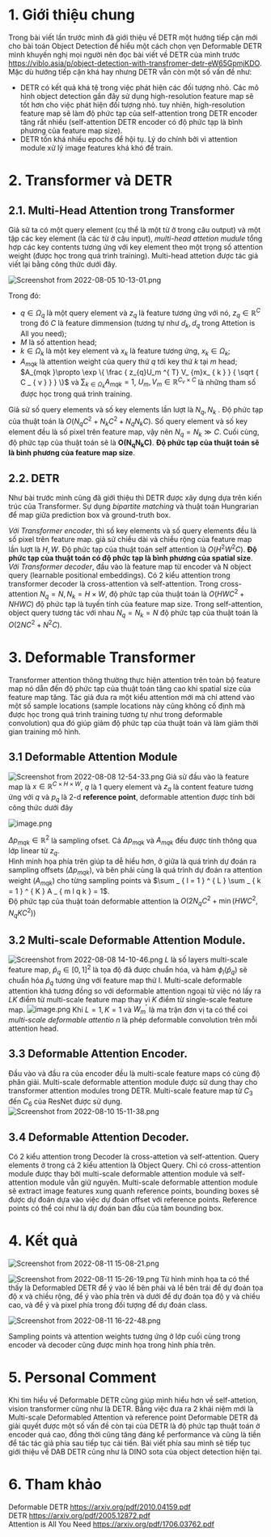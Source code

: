 # 1. Giới thiệu chung
Trong bài viết lần trước mình đã giới thiệu về DETR một hướng tiếp cận mới cho bài toán Object Detection để hiểu một cách chọn vẹn Deformable DETR mình khuyến nghị mọi người nên đọc bài viết về DETR của mình trước https://viblo.asia/p/object-detection-with-transfromer-detr-eW65GpmjKDO.
Mặc dù hướng tiếp cận khá hay nhưng DETR vẫn còn một số vấn đề như: 
- DETR có kết quả khá tệ trong việc phát hiện các đối tượng nhỏ. Các mô hình object detection gần đây sử dụng high-resolution feature map sẽ tốt hơn cho việc phát hiện đối tượng nhỏ. tuy nhiên, high-resolution feature map sẽ làm độ phức tạp của self-attention trong DETR encoder tăng rất nhiều (self-attention DETR encoder có độ phức tạp là bình phương của feature map size). 
- DETR tốn khá nhiều epochs để hội tụ. Lý do chính bởi vì attention module xử lý image features khá khó để train.

# 2. Transformer và DETR
## 2.1. Multi-Head Attention trong Transformer
Giả sử ta có một query element (cụ thể là một từ ở trong câu output) và một tập các key element (là các từ ở câu input), *multi-head attetion mudule* tổng hợp các key contents tương ứng với key element theo một trọng số attention weight (được học trong quá trình training). Multi-head attetion được tác giả viết lại bằng công thức dưới đây.

![Screenshot from 2022-08-05 10-13-01.png](https://images.viblo.asia/b5f65180-868c-43e3-9f7e-bd01a5702ee1.png)

Trong đó:
- $q\in\Omega_q$ là một query element và $z_q$ là feature tương ứng với nó, $z _ { q } \in \mathbb{R} ^ { C }$ trong đó $C$ là feature dimmension (tương tự như $d_k, d_q$ trong Attetion is All you need);
- *M* là số attention head;
- $k\in\Omega_k$ là một key element và $x_k$ là feature tương ứng, $x_k\in\Omega_k$;
- $A_{mqk}$ là attention weight của query thứ $q$ tới key thứ $k$ tại $m$ head; $A_{mqk }\propto \exp \{ \frac { z_{q}U_m ^{ T} V_ {m}x_ { k } } { \sqrt { C _ { v } } } \}$ và $\sum_ { k \in \Omega_k}A _ { m q k } = 1$, $U_{ m }, V _ { m } \in \mathbb{R}^{C_v \times C}$ là những tham số được học trong quá trình training. 

Giả sử số query elements và số key elements lần lượt là $N_q, N_k$ . Độ phức tạp của thuật toán là $O(N_qC^2+N_kC^2+N_qN_kC)$. Số query element và số key element đều là số pixel trên feature map, vậy nên $N_q=N_k \gg C$. Cuối cùng, độ phức tạp của thuật toán sẽ là $\boldsymbol{O(N_qN_kC)}$. **Độ phức tạp của thuật toán sẽ là bình phương của feature map size**.
## 2.2. DETR
Như bài trước mình cũng đã giới thiệu thì DETR được xây dựng dựa trên kiến trúc của Transformer. Sự dụng *bipartite matching* và thuật toán Hungrarian để map giữa prediction box và ground-truth box.

*Với Transformer encoder*, thì số key elements và số query elements đều là số pixel trên feature map. giả sử chiều dài và chiều rộng của feature map lần lượt là $H, W$. Độ phức tạp của thuật toán self attention là $O(H^2W^2C)$. **Độ phức tạp của thuật toán có độ phức tạp là bình phương của spatial size**. \
*Với Transformer decoder*, đầu vào là feature map từ encoder và N object query (learnable positional embeddings). Có 2 kiểu attention trong transformer decoder là cross-attention và self-attention. Trong cross-attention $N_q=N, N_k=H\times W$, độ phức tạp của thuật toán là $O(HWC^2+NHWC)$ độ phức tạp là tuyến tính của feature map size. Trong self-attention, object query tương tác với nhau $N_q=N_k=N$ độ phức tạp của thuật toán là $O(2NC^2+N^2C)$.

# 3. Deformable Transformer
Transformer attention thông thường thực hiện attention trên toàn bộ feature map nó dẫn đến độ phức tạp của thuật toán tăng cao khi spatial size của feature map tăng.
Tác giả đưa ra một kiểu attention mới mà chỉ attend vào một số sample locations (sample locations này cũng không cố định mà được học trong quá trình training tương tự như trong deformable convolution) qua đó giúp giảm độ phức tạp của thuật toán và làm giảm thời gian training mô hình.
## 3.1 Deformable Attention Module
![Screenshot from 2022-08-08 12-54-33.png](https://images.viblo.asia/7a45b949-8c8f-4d12-86c5-1b1acda72e74.png)
Giả sử đầu vào là feature map là $x \in \mathbb{R}^{C\times H \times W}$, $q$ là 1 query element và $z_q$ là content feature tương ứng với $q$ và $p_q$ là 2-d **reference point**, deformable attention được tính bởi công thức dưới đây 

![image.png](https://images.viblo.asia/f4331c7f-aa72-49a5-80db-f88a4fa0d2ef.png)

$\Delta p_{mqk} \in \mathbb{R}^2$ là sampling ofset. Cả $\Delta p_{mqk}$ và $A_{mqk}$ đều được tính thông qua lớp linear từ $z_q$.\
Hình minh họa phía trên giúp ta dễ hiểu hơn, ở giữa là quá trình dự đoán ra sampling offsets ($\Delta p_{mqk}$), và bên phải cùng là quá trình dự đoán ra attention weight ($A_{mqk}$) cho từng sampling points và $\sum _ { l = 1 } ^ { L } \sum _ { k = 1 } ^ { K } A _ { m l q k } = 1$.\
Độ phức tạp của thuật toán deformable attention là $O ( 2 N _ { q } C ^ { 2 } + \min ( H W C ^ { 2 }, N _ { q } K C ^ { 2 } ) )$ 
## 3.2 Multi-scale Deformable Attention Module.
![Screenshot from 2022-08-08 14-10-46.png](https://images.viblo.asia/a1e78e06-3da5-4c34-8eec-b1a7e10be6b0.png)
$L$ là số layers multi-scale feature map, $\hat{p}_q \in [0,1]^2$ là tọa độ đã được chuẩn hóa, và hàm $\phi_l(\hat{p}_q)$ sẽ chuẩn hóa $\hat{p}_q$ tương ứng với feature map thứ l. Multi-scale deformable attention khá tương đồng so với deformable attention ngoại từ việc nó lấy ra $LK$ điểm từ multi-scale feature map thay vì $K$ điểm từ single-scale feature map.
![image.png](https://images.viblo.asia/32f451a6-de99-418f-940e-779b9c19d00c.png)
Khi $L=1,K=1$ và $W_m^{'}$ là ma trận đơn vị ta có thể coi *multi-scale deformable attentio
n* là phép deformable convolution trên mỗi attention head.

## 3.3 Deformable Attention Encoder.
Đầu vào và đầu ra của encoder đều là multi-scale feature maps có cùng độ phân giải. Multi-scale deformable attention module được sử dung thay cho transformer attention modules trong DETR. Multi-scale feature map từ $C_3$ đến $C_6$ của ResNet được sử dụng.
![Screenshot from 2022-08-10 15-11-38.png](https://images.viblo.asia/13961973-5076-4eca-91bf-f04de63c27cd.png)
## 3.4 Deformable Attention Decoder.
Có 2 kiểu attention trong Decoder là cross-attetion và self-attention. Query elements ở trong cả 2 kiểu attention là Object Query. Chỉ có cross-attention module được thay bởi multi-scale deformable attention module và self-attention module vẫn giữ nguyên. Multi-scale deformable attention module sẽ extract image features xung quanh reference points, bounding boxes sẽ được dự đoán dựa vào việc dự đoán offset với reference points.
Reference points có thể coi như là dự đoán ban đầu của tâm bounding box.
# 4. Kết quả
![Screenshot from 2022-08-11 15-08-21.png](https://images.viblo.asia/6284a77e-e260-4025-854c-58c745cab8f9.png)


![Screenshot from 2022-08-11 15-26-19.png](https://images.viblo.asia/92739fcb-dd8f-4d5f-a2f8-df0519757408.png)
Từ hình minh họa ta có thể thấy là Deformabled DETR để ý vào lề bên phải và lề bên trái để dự đoán tọa độ x và chiều rộng, để ý vào phía trên và dưới để dự đoán tọa độ y và chiều cao, và để ý và pixel phía trong đối tượng để dự đoán class.

![Screenshot from 2022-08-11 16-22-48.png](https://images.viblo.asia/e36cb0fd-6bfb-4fcd-a28c-fdbecbec742b.png)

Sampling points và attention weights tương ứng ở lớp cuối cùng trong encoder và decoder cũng được minh họa trong hình phía trên.

# 5. Personal Comment
Khi tìm hiểu về Deformable DETR cũng giúp mình hiểu hơn về self-attetion, vision transformer cũng như là DETR. Bằng việc đưa ra 2 khái niệm mới là Multi-scale Deformabled Attention và reference point Deformable DETR đã giải quyết được một số vấn đề còn tại của DETR là độ phức tạp thuật toán ở encoder quá cao, đồng thời cũng tăng đáng kể performance và cũng là tiền để tác tác giả phía sau tiếp tục cải tiến. Bài viết phía sau mình sẽ tiếp tục giới thiệu về DAB DETR cũng như là DINO sota của object detection hiện tại.

# 6. Tham khảo
Deformable DETR https://arxiv.org/pdf/2010.04159.pdf \
DETR https://arxiv.org/pdf/2005.12872.pdf \
Attention is All You Need https://arxiv.org/pdf/1706.03762.pdf